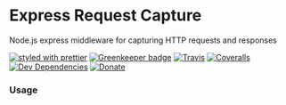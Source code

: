 # Express Request Capture

Node.js express middleware for capturing HTTP requests and responses

[![styled with prettier](https://img.shields.io/badge/styled_with-prettier-ff69b4.svg)](https://github.com/prettier/prettier)
[![Greenkeeper badge](https://badges.greenkeeper.io/nshimiye/express-request-capture.svg)](https://greenkeeper.io/)
[![Travis](https://img.shields.io/travis/nshimiye/express-request-capture.svg)](https://travis-ci.org/nshimiye/express-request-capture)
[![Coveralls](https://img.shields.io/coveralls/alexjoverm/typescript-library-starter.svg)](https://coveralls.io/github/nshimiye/express-request-capture)
[![Dev Dependencies](https://david-dm.org/nshimiye/express-request-capture/dev-status.svg)](https://david-dm.org/nshimiye/express-request-capture?type=dev)
[![Donate](https://img.shields.io/badge/donate-paypal-blue.svg)](https://paypal.me/AJoverMorales)


### Usage
